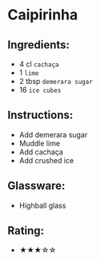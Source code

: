 # Caipirinha

## Ingredients:
- 4 cl `cachaça`
- 1 `lime`
- 2 tbsp `demerara sugar` <!-- - 1 tbsp `demerara sugar` --> <!-- - 4 tsp `demerara sugar` --> <!-- - 5 tsp `demerara sugar` -->
- 16 `ice cubes`

## Instructions:
- Add demerara sugar
- Muddle lime
- Add cachaça
- Add crushed ice

## Glassware:
- Highball glass

## Rating:
- ★★★☆☆
